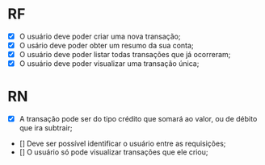 # RF 

- [x] O usuário deve poder criar uma nova transação;
- [x] O usário deve poder obter um resumo da sua conta;
- [x] O usuário deve poder listar todas transações que já ocorreram;
- [x] O usuário deve poder visualizar uma transação única;

# RN 

- [x] A transação pode ser do tipo crédito que somará ao valor, ou de débito que ira subtrair;
- [] Deve ser possível identificar o usuário entre as requisições;
- [] O usuário só pode visualizar transações que ele criou;

